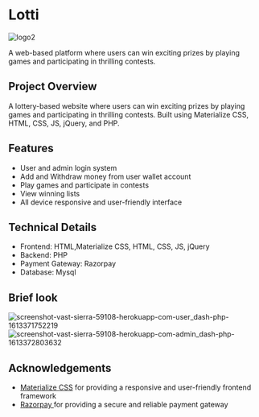 
# Lotti

![logo2](https://github.com/user-attachments/assets/d165470e-5a71-4660-b3d1-edc8a7815f36)

A web-based platform where users can win exciting prizes by playing games and participating in thrilling contests.



## Project Overview

A lottery-based website where users can win exciting prizes by playing games and participating in thrilling contests. Built using Materialize CSS, HTML, CSS, JS, jQuery, and PHP.
## Features

- User and admin login system
- Add and Withdraw money from user wallet account
- Play games and participate in contests
- View winning lists
- All device responsive and user-friendly interface


## Technical Details
- Frontend: HTML,Materialize CSS, HTML, CSS, JS, jQuery
- Backend: PHP
- Payment Gateway: Razorpay
- Database: Mysql


## Brief look
![screenshot-vast-sierra-59108-herokuapp-com-user_dash-php-1613371752219](https://github.com/user-attachments/assets/9e37ab40-ed6d-4d27-9ae5-31e574260449)
![screenshot-vast-sierra-59108-herokuapp-com-admin_dash-php-1613372803632](https://github.com/user-attachments/assets/63fe26ce-c33c-4bd3-bdd4-c435ccc26f74)


## Acknowledgements
 - [Materialize CSS](https://materializecss.com/) for providing a responsive and user-friendly frontend framework
- [Razorpay ](https://razorpay.com/) for providing a secure and reliable payment gateway
